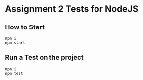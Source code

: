 # Assignment 2 Tests for NodeJS


## How to **Start**

``` script
npm i
npm start
```

## Run a **Test** on the project

``` script
npm i
npm test
```